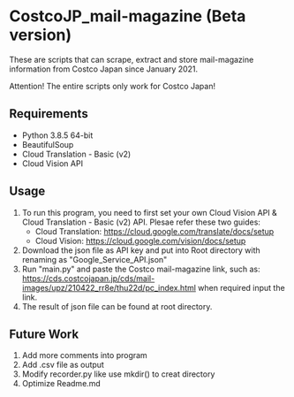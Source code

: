 # CostcoJP_mail-magazine (Beta version)
These are scripts that can scrape, extract and store mail-magazine information from Costco Japan since January 2021.

Attention! The entire scripts only work for Costco Japan!


## Requirements
- Python 3.8.5 64-bit
- BeautifulSoup
- Cloud Translation - Basic (v2)
- Cloud Vision API 


## Usage
1. To run this program, you need to first set your own Cloud Vision API & Cloud Translation - Basic (v2) API. Plesae refer these two guides:
   * Cloud Translation: https://cloud.google.com/translate/docs/setup
   * Cloud Vision: https://cloud.google.com/vision/docs/setup
2. Download the json file as API key and put into Root directory with renaming as "Google_Service_API.json"
3. Run "main.py" and paste the Costco mail-magazine link, such as: https://cds.costcojapan.jp/cds/mail-images/upz/210422_rr8e/thu22d/pc_index.html when required input the link.
4. The result of json file can be found at root directory.


## Future Work
1. Add more comments into program
2. Add .csv file as output
3. Modify recorder.py like use mkdir() to creat directory 
4. Optimize Readme.md
